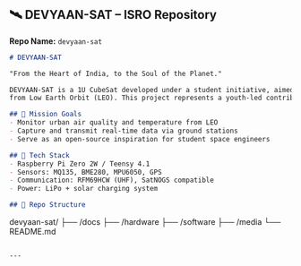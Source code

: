 ## 🛰️ DEVYAAN-SAT – ISRO Repository

**Repo Name:** `devyaan-sat`

```markdown
# DEVYAAN-SAT

"From the Heart of India, to the Soul of the Planet."

DEVYAAN-SAT is a 1U CubeSat developed under a student initiative, aimed at real-time environmental monitoring 
from Low Earth Orbit (LEO). This project represents a youth-led contribution to ISRO’s vision of accessible, purpose-driven space technology.

## 📡 Mission Goals
- Monitor urban air quality and temperature from LEO
- Capture and transmit real-time data via ground stations
- Serve as an open-source inspiration for student space engineers

## 🔧 Tech Stack
- Raspberry Pi Zero 2W / Teensy 4.1
- Sensors: MQ135, BME280, MPU6050, GPS
- Communication: RFM69HCW (UHF), SatNOGS compatible
- Power: LiPo + solar charging system

## 📁 Repo Structure
```
devyaan-sat/
├── /docs
├── /hardware
├── /software
├── /media
└── README.md
```

---
